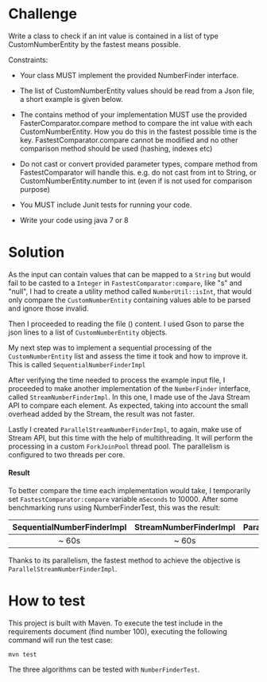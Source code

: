 # Challenge

Write a class to check if an int value is contained in a list of type CustomNumberEntity by the fastest means possible.

Constraints:
- Your class MUST implement the provided NumberFinder interface.

- The list of CustomNumberEntity values should be read from a Json file, a short example is given below.

- The contains method of your implementation MUST use the provided FasterComparator.compare method to compare the int value with each CustomNumberEntity. How you do this in the fastest possible time is the key. FastestComparator.compare cannot be modified and no other comparison method should be used (hashing, indexes etc)

- Do not cast or convert provided parameter types, compare method from FastestComparator will handle this. e.g. do not cast from int to String, or CustomNumberEntity.number to int (even if is not used for comparison purpose)

- You MUST include Junit tests for running your code.
- Write your code using java 7 or 8

# Solution

As the input can contain values that can be mapped to a `String` but would fail to be  casted to a `Integer` in `FastestComparator:compare`, like "s" and "null", I had to create a utility method called `NumberUtil::isInt`, that would only compare the `CustomNumberEntity` containing values able to be parsed and ignore those invalid.

Then I proceeded to reading the file () content. I used Gson to parse the json lines to a list of `CustomNumberEntity` objects.  

My next step was to implement a sequential processing of the `CustomNumberEntity` list  and assess the time it took and how to improve it. This is called `SequentialNumberFinderImpl`

After verifying the time needed to process the example input file, I proceeded to make another implementation of the `NumberFinder` interface, called `StreamNumberFinderImpl`. In this one, I made use of the Java Stream API to compare each element. As expected, taking into account the small overhead added by the Stream, the result was not faster.

Lastly I created `ParallelStreamNumberFinderImpl`, to again, make use of Stream API, but this time with the help of multithreading. It will perform the processing in a custom `ForkJoinPool` thread pool. The parallelism is configured to two threads per core.

  
#### Result

To better compare the time each implementation would take, I temporarily set `FastestComparator:compare` variable `mSeconds` to 10000. After some benchmarking runs using NumberFinderTest, this was the result:

| SequentialNumberFinderImpl | StreamNumberFinderImpl | ParallelStreamNumberFinderImpl |
| :------------------------: | :--------------------: | :----------------------------: |
| ~ 60s | ~ 60s | ~ 10s |


Thanks to its parallelism, the fastest method to achieve the objective is `ParallelStreamNumberFinderImpl`.

# How to test

This project is built with Maven. To execute the test include in the requirements document (find number 100), executing the following command will run the test case:

`mvn test`  

The three algorithms can be tested with `NumberFinderTest`.

 